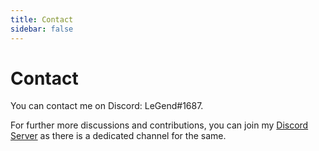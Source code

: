 ```yaml
---
title: Contact
sidebar: false
---
```


# Contact

You can contact me on Discord: LeGend#1687.

For further more discussions and contributions, you can join my [Discord Server](https://dsc.gg/legend077) as there is a dedicated channel for the same.